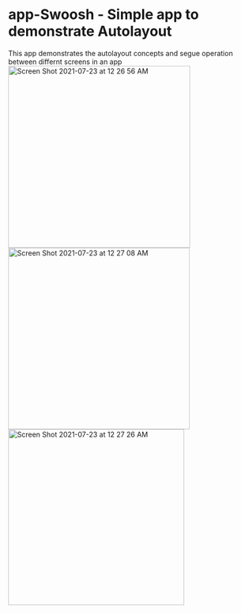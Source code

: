 # app-Swoosh - Simple app to demonstrate Autolayout 
This app demonstrates the autolayout concepts and segue operation between differnt screens in an app
<img width="368" alt="Screen Shot 2021-07-23 at 12 26 56 AM" src="https://user-images.githubusercontent.com/30163040/126737524-c3c4780e-c349-495f-9db9-6ce98f14be3b.png">      <img width="367" alt="Screen Shot 2021-07-23 at 12 27 08 AM" src="https://user-images.githubusercontent.com/30163040/126737552-90f48467-238f-4707-bca1-5921c6a61fb8.png">
<img width="356" alt="Screen Shot 2021-07-23 at 12 27 26 AM" src="https://user-images.githubusercontent.com/30163040/126737555-86fe8eff-e75f-4ac1-aa9a-a64863c17e19.png">


